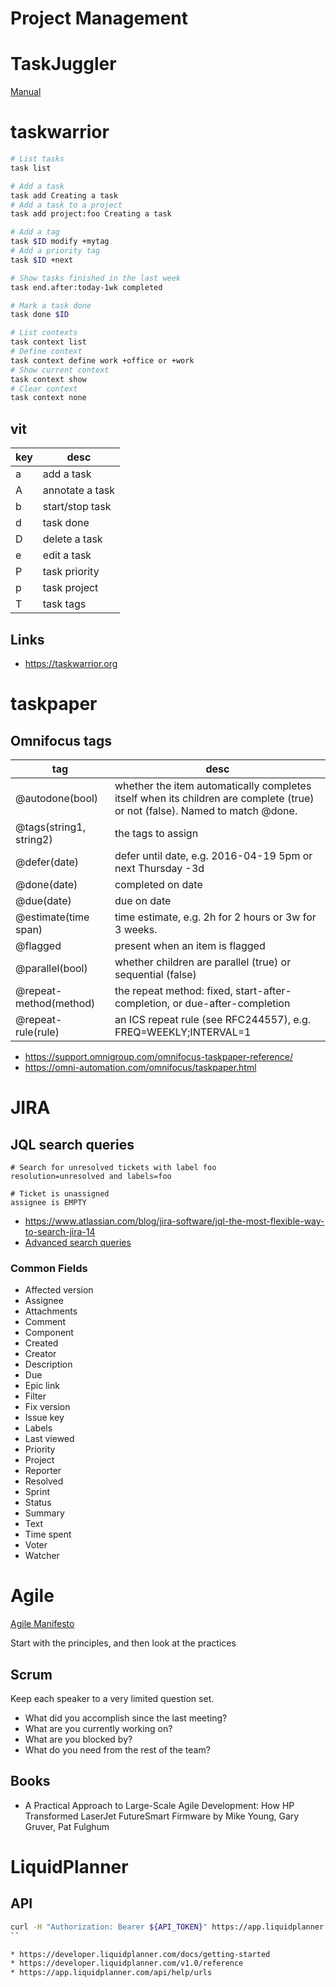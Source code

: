 # Project Management

# TaskJuggler

[Manual](https://taskjuggler.org/tj3/manual/index.html)
# taskwarrior

```bash
# List tasks
task list

# Add a task
task add Creating a task
# Add a task to a project
task add project:foo Creating a task

# Add a tag
task $ID modify +mytag
# Add a priority tag
task $ID +next

# Show tasks finished in the last week
task end.after:today-1wk completed

# Mark a task done
task done $ID

# List contexts
task context list
# Define context
task context define work +office or +work
# Show current context
task context show
# Clear context
task context none
```

## vit

key | desc
--- | ---
a   | add a task
A   | annotate a task
b   | start/stop task
d   | task done
D   | delete a task
e   | edit a task
P   | task priority
p   | task project
T   | task tags

## Links

* https://taskwarrior.org
# taskpaper

## Omnifocus tags

tag                     | desc
---                     | ---
@autodone(bool)         | whether the item automatically completes itself when its children are complete (true) or not (false). Named to match @done.
@tags(string1, string2) | the tags to assign
@defer(date)            | defer until date, e.g. 2016-04-19 5pm or next Thursday -3d
@done(date)             | completed on date
@due(date)              | due on date
@estimate(time span)    | time estimate, e.g. 2h for 2 hours or 3w for 3 weeks.
@flagged                | present when an item is flagged
@parallel(bool)         | whether children are parallel (true) or sequential (false)
@repeat-method(method)  | the repeat method: fixed, start-after-completion, or due-after-completion
@repeat-rule(rule)      | an ICS repeat rule (see RFC244557), e.g. FREQ=WEEKLY;INTERVAL=1

* https://support.omnigroup.com/omnifocus-taskpaper-reference/
* https://omni-automation.com/omnifocus/taskpaper.html
# JIRA

## JQL search queries

```
# Search for unresolved tickets with label foo
resolution=unresolved and labels=foo

# Ticket is unassigned
assignee is EMPTY
```

* <https://www.atlassian.com/blog/jira-software/jql-the-most-flexible-way-to-search-jira-14>
* [Advanced search
  queries](https://confluence.atlassian.com/jirasoftwarecloud/advanced-searching-764478330.html)

### Common Fields
* Affected version
* Assignee
* Attachments
* Comment
* Component
* Created
* Creator
* Description
* Due
* Epic link
* Filter
* Fix version
* Issue key
* Labels
* Last viewed
* Priority
* Project
* Reporter
* Resolved
* Sprint
* Status
* Summary
* Text
* Time spent
* Voter
* Watcher
# Agile

[Agile Manifesto](http://agilemanifesto.org/)

Start with the principles, and then look at the practices

## Scrum
Keep each speaker to a very limited question set.

* What did you accomplish since the last meeting?
* What are you currently working on?
* What are you blocked by?
* What do you need from the rest of the team?

## Books

* A Practical Approach to Large-Scale Agile Development: How HP Transformed
  LaserJet FutureSmart Firmware by Mike Young, Gary Gruver, Pat Fulghum
# LiquidPlanner

## API

```bash
curl -H "Authorization: Bearer ${API_TOKEN}" https://app.liquidplanner.com/api/v1/workspaces/46891/tasks/${TASK_ITEM}
``

* https://developer.liquidplanner.com/docs/getting-started
* https://developer.liquidplanner.com/v1.0/reference
* https://app.liquidplanner.com/api/help/urls
